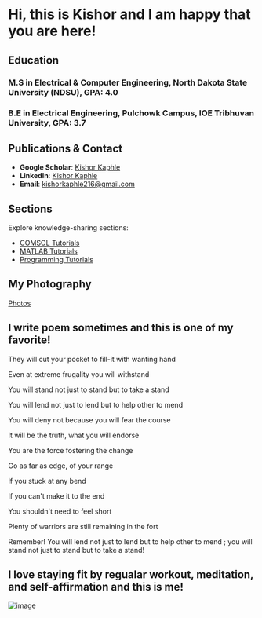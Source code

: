 # Hi, this is Kishor and I am happy that you are here!

## Education
### M.S in Electrical & Computer Engineering, North Dakota State University (NDSU), GPA: 4.0
### B.E in Electrical Engineering, Pulchowk Campus, IOE Tribhuvan University, GPA: 3.7

## Publications & Contact
- **Google Scholar**: [Kishor Kaphle](https://scholar.google.com)
- **LinkedIn**: [Kishor Kaphle](https://www.linkedin.com/in/kishorkaphle/)
- **Email**: kishorkaphle216@gmail.com


## Sections
Explore knowledge-sharing sections:
- [COMSOL Tutorials](comsol.md)
- [MATLAB Tutorials](matlab.md)
- [Programming Tutorials](programming.md)

## My Photography
[Photos](My%Photography/photos.md)

## I write poem sometimes and this is one of my favorite!


They will cut your pocket to fill-it with wanting hand

Even at extreme frugality you will withstand

You will stand not just to stand but to take a stand

You will lend not just to lend but to help other to mend

You will deny not because you will fear the course

It will be the truth, what you will endorse

You are the force fostering the change

Go as far as edge, of your range

If you stuck at any bend

If you can't make it to the end

You shouldn't need to feel short

Plenty of warriors are still remaining in the fort

Remember! You will lend not just to lend but to help other to mend ; you will stand not just to stand but to take a stand!



## I love staying fit by regualar workout, meditation, and self-affirmation and this is me!
![image](https://github.com/user-attachments/assets/9999a1f8-5b20-4b47-a70f-f286200b411d)


